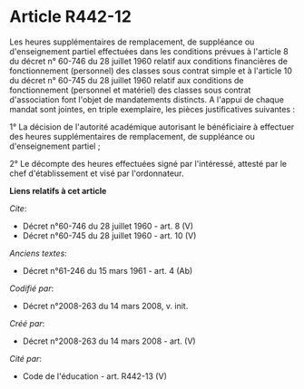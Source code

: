 # Article R442-12

Les heures supplémentaires de remplacement, de suppléance ou d'enseignement partiel effectuées dans les conditions prévues à
l'article 8 du décret n° 60-746 du 28 juillet 1960 relatif aux conditions financières de fonctionnement (personnel) des
classes sous contrat simple et à l'article 10 du décret n° 60-745 du 28 juillet 1960 relatif aux conditions de fonctionnement
(personnel et matériel) des classes sous contrat d'association font l'objet de mandatements distincts. A l'appui de chaque
mandat sont jointes, en triple exemplaire, les pièces justificatives suivantes : 

1° La décision de l'autorité académique autorisant le bénéficiaire à effectuer des heures supplémentaires de remplacement, de
suppléance ou d'enseignement partiel ; 

2° Le décompte des heures effectuées signé par l'intéressé, attesté par le chef d'établissement et visé par l'ordonnateur.

**Liens relatifs à cet article**

_Cite_:

  - Décret n°60-746 du 28 juillet 1960 - art. 8 (V)
  - Décret n°60-745 du 28 juillet 1960 - art. 10 (V)

_Anciens textes_:

  - Décret n°61-246 du 15 mars 1961 - art. 4 (Ab)

_Codifié par_:

  - Décret n°2008-263 du 14 mars 2008, v. init.

_Créé par_:

  - Décret n°2008-263 du 14 mars 2008 - art. (V)

_Cité par_:

  - Code de l'éducation - art. R442-13 (V)
